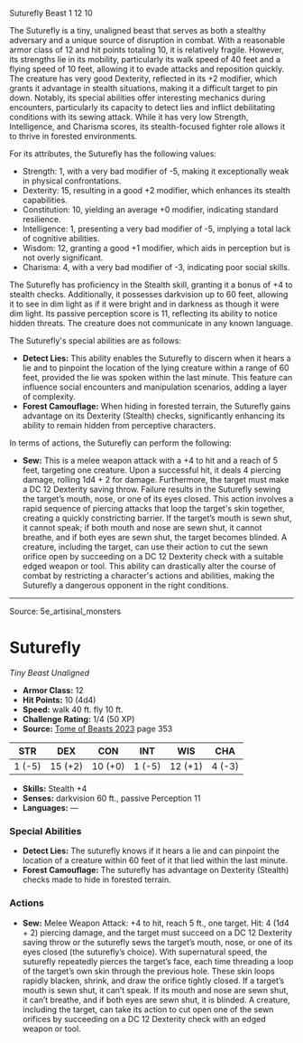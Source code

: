 <MonsterName/>Suturefly</MonsterName>
<CreatureType/>Beast</CreatureType>
<CR/>1</CR>
<AC/>12</AC>
<HP/>10</HP>
<summary>The Suturefly is a tiny, unaligned beast that serves as both a stealthy adversary and a unique source of disruption in combat. With a reasonable armor class of 12 and hit points totaling 10, it is relatively fragile. However, its strengths lie in its mobility, particularly its walk speed of 40 feet and a flying speed of 10 feet, allowing it to evade attacks and reposition quickly. The creature has very good Dexterity, reflected in its +2 modifier, which grants it advantage in stealth situations, making it a difficult target to pin down. Notably, its special abilities offer interesting mechanics during encounters, particularly its capacity to detect lies and inflict debilitating conditions with its sewing attack. While it has very low Strength, Intelligence, and Charisma scores, its stealth-focused fighter role allows it to thrive in forested environments.</summary>

<detail>

For its attributes, the Suturefly has the following values:
- Strength: 1, with a very bad modifier of -5, making it exceptionally weak in physical confrontations.
- Dexterity: 15, resulting in a good +2 modifier, which enhances its stealth capabilities.
- Constitution: 10, yielding an average +0 modifier, indicating standard resilience.
- Intelligence: 1, presenting a very bad modifier of -5, implying a total lack of cognitive abilities.
- Wisdom: 12, granting a good +1 modifier, which aids in perception but is not overly significant.
- Charisma: 4, with a very bad modifier of -3, indicating poor social skills.

The Suturefly has proficiency in the Stealth skill, granting it a bonus of +4 to stealth checks. Additionally, it possesses darkvision up to 60 feet, allowing it to see in dim light as if it were bright and in darkness as though it were dim light. Its passive perception score is 11, reflecting its ability to notice hidden threats. The creature does not communicate in any known language.

The Suturefly's special abilities are as follows:
- **Detect Lies:** This ability enables the Suturefly to discern when it hears a lie and to pinpoint the location of the lying creature within a range of 60 feet, provided the lie was spoken within the last minute. This feature can influence social encounters and manipulation scenarios, adding a layer of complexity.
- **Forest Camouflage:** When hiding in forested terrain, the Suturefly gains advantage on its Dexterity (Stealth) checks, significantly enhancing its ability to remain hidden from perceptive characters.

In terms of actions, the Suturefly can perform the following:
- **Sew:** This is a melee weapon attack with a +4 to hit and a reach of 5 feet, targeting one creature. Upon a successful hit, it deals 4 piercing damage, rolling 1d4 + 2 for damage. Furthermore, the target must make a DC 12 Dexterity saving throw. Failure results in the Suturefly sewing the target’s mouth, nose, or one of its eyes closed. This action involves a rapid sequence of piercing attacks that loop the target's skin together, creating a quickly constricting barrier. If the target’s mouth is sewn shut, it cannot speak; if both mouth and nose are sewn shut, it cannot breathe, and if both eyes are sewn shut, the target becomes blinded. A creature, including the target, can use their action to cut the sewn orifice open by succeeding on a DC 12 Dexterity check with a suitable edged weapon or tool. This ability can drastically alter the course of combat by restricting a character's actions and abilities, making the Suturefly a dangerous opponent in the right conditions.</detail>



---

Source: 5e_artisinal_monsters

# Suturefly

*Tiny* *Beast* *Unaligned*

- **Armor Class:** 12
- **Hit Points:** 10 (4d4)
- **Speed:** walk 40 ft. fly 10 ft.
- **Challenge Rating:** 1/4 (50 XP)
- **Source:** [Tome of Beasts 2023](https://koboldpress.com/kpstore/product/tome-of-beasts-1-2023-edition/) page 353

| STR | DEX | CON | INT | WIS | CHA |
| --- | --- | --- | --- | --- | --- |
| 1 (-5) | 15 (+2) | 10 (+0) | 1 (-5) | 12 (+1) | 4 (-3) |

- **Skills:** Stealth +4
- **Senses:** darkvision 60 ft., passive Perception 11
- **Languages:** —

### Special Abilities

- **Detect Lies:** The suturefly knows if it hears a lie and can pinpoint the location of a creature within 60 feet of it that lied within the last minute.
- **Forest Camouflage:** The suturefly has advantage on Dexterity (Stealth) checks made to hide in forested terrain.

### Actions

- **Sew:** Melee Weapon Attack: +4 to hit, reach 5 ft., one target. Hit: 4 (1d4 + 2) piercing damage, and the target must succeed on a DC 12 Dexterity saving throw or the suturefly sews the target’s mouth, nose, or one of its eyes closed (the suturefly’s choice). With supernatural speed, the suturefly repeatedly pierces the target’s face, each time threading a loop of the target’s own skin through the previous hole. These skin loops rapidly blacken, shrink, and draw the orifice tightly closed. If a target’s mouth is sewn shut, it can’t speak. If its mouth and nose are sewn shut, it can’t breathe, and if both eyes are sewn shut, it is blinded. A creature, including the target, can take its action to cut open one of the sewn orifices by succeeding on a DC 12 Dexterity check with an edged weapon or tool.


